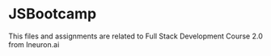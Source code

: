 # JSBootcamp
This files and assignments are related to Full Stack Development Course 2.0 from Ineuron.ai
